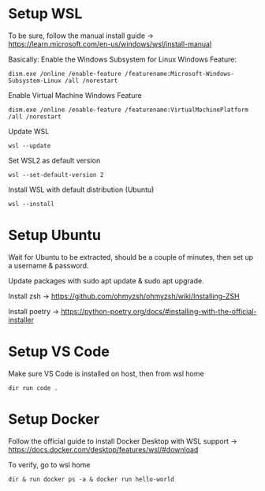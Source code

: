 # Setup WSL
To be sure, follow the manual install guide → https://learn.microsoft.com/en-us/windows/wsl/install-manual 

Basically:
Enable the Windows Subsystem for Linux Windows Feature:

```dism.exe /online /enable-feature /featurename:Microsoft-Windows-Subsystem-Linux /all /norestart```

Enable Virtual Machine Windows Feature 

```dism.exe /online /enable-feature /featurename:VirtualMachinePlatform /all /norestart```

Update WSL

```wsl --update```

Set WSL2 as default version 

```wsl --set-default-version 2```

Install WSL with default distribution (Ubuntu)

```wsl --install```

# Setup Ubuntu
Wait for Ubuntu to be extracted, should be a couple of minutes, then set up a username & password.

Update packages with sudo apt update & sudo apt upgrade.

Install zsh → https://github.com/ohmyzsh/ohmyzsh/wiki/Installing-ZSH

Install poetry → https://python-poetry.org/docs/#installing-with-the-official-installer

# Setup VS Code
Make sure VS Code is installed on host, then from wsl home 

```dir run code .```

# Setup Docker
Follow the official guide to install Docker Desktop with WSL support → https://docs.docker.com/desktop/features/wsl/#download

To verify, go to wsl home 

```dir & run docker ps -a & docker run hello-world```